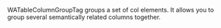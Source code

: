 WATableColumnGroupTag groups a set of col elements. It allows you to group several semantically related columns together.
